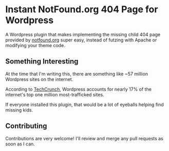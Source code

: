# Instant NotFound.org 404 Page for Wordpress

A Wordpress plugin that makes implementing the missing child
404 page provided by [notfound.org](http://notfound.org) super easy, instead of futzing
with Apache or modifying your theme code.

## Something Interesting

At the time that I'm writing this, there are something like ~57 million
Wordpress sites on the internet.

According to [TechCrunch](http://en.wordpress.com/stats/), Wordpress accounts for
nearly 17% of the internet's top one million most-trafficked sites.

If everyone installed this plugin, that would be a lot of eyeballs helping
find missing kids.

## Contributing

Contributions are very welcome! I'll review and merge any pull requests as soon as I can.
